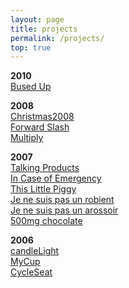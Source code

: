 ```yaml
---
layout: page
title: projects
permalink: /projects/
top: true
---
```


__2010__  
[Bused Up](/projects/busedup)

__2008__  
[Christmas2008](/projects/christmas08)  
[Forward Slash](/projects/forwardslash)  
[Multiply](/projects/multiply)

__2007__  
[Talking Products](/projects/talkingproducts)  
[In Case of Emergency](/projects/emergency)  
[This Little Piggy](/projects/piggy)  
[Je ne suis pas un robient](/projects/robinet)  
[Je ne suis pas un arossoir](/projects/arossoir)  
[500mg chocolate](/projects/choc)  

__2006__  
[candleLight](/projects/candlelight)  
[MyCup](/projects/mycup)  
[CycleSeat](/projects/cycleseat)  
